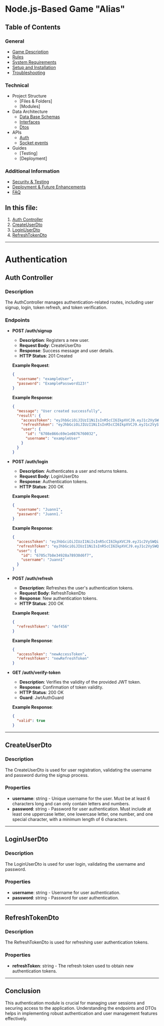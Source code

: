 # Node.js-Based Game "Alias"

## Table of Contents

### General

- [Game Description](../../README.md#game-description)
- [Rules](../../README.md#objective)
- [System Requirements](../../README.md#system-requirements)
- [Setup and Installation](../../README.md#setup-and-installation)
- [Troubleshooting](../../README.md#troubleshooting)

### Technical

- Project Structure
    - [Files & Folders]
    - [Modules]
- Data Architecture
  - [Data Base Schemas](../data-architecture/database-schemas.md#structure)
  - [Interfaces](../data-architecture/interfaces.md#game-interfaces-documentation)
  - [Dtos](../data-architecture/dtos.md#dtos)
- APIs
  - [Auth](#authentication)
  - [Socket events](socket-events.md#socket-events-documentation)
- Guides
    - [Testing]
    - [Deployment]
    
### Additional Information

- [Security & Testing](documentation/security.md)
- [Deployment & Future Enhancements](documentation/deployment.md)
- [FAQ](documentation/faq.md)

## In this file:

1. [Auth Controller](#auth-controller)
2. [CreateUserDto](#createuserdto)
3. [LoginUserDto](#loginuserdto)
4. [RefreshTokenDto](#refreshtokendto)

---

# Authentication

## Auth Controller

### Description

The AuthController manages authentication-related routes, including user signup, login, token refresh, and token verification.

### Endpoints

- **POST /auth/signup**

  - **Description**: Registers a new user.
  - **Request Body**: CreateUserDto
  - **Response**: Success message and user details.
  - **HTTP Status**: 201 Created

  **Example Request**:

  ```json
  {
    "username": "exampleUser",
    "password": "ExamplePassword123!"
  }
  ```

  **Example Response**:

  ```json
  {
    "message": "User created successfully",
    "result": {
      "accessToken": "eyJhbGciOiJIUzI1NiIsInR5cCI6IkpXVCJ9.eyJ1c2VySWQiOiI2NzA4ZTg2NmM2OWUxZTA4NzY3NjAwMzMiLCJ1c2VyTmFtZSI6Ikp1YW5uMTIiLCJpYXQiOjE3Mjg2MzcwMzAsImV4cCI6MTcyODg5NjIzMH0.xFAbq2ot4kDiKk5A4JFdKIF1fNNrxseCW7ZJp-4egbA",
      "refreshToken": "eyJhbGciOiJIUzI1NiIsInR5cCI6IkpXVCJ9.eyJ1c2VySWQiOiI2NzA4ZTg2NmM2OWUxZTA4NzY3NjAwMzMiLCJ1c2VyTmFtZSI6Ikp1YW5uMTIiLCJpYXQiOjE3Mjg2MzcwMzAsImV4cCI6MTcyOTI0MTgzMH0.CbxRiD_xuT5Gm98rcCPtfFgqvlwn7V6Yv8n5vbFh93c",
      "user": {
        "id": "6708e866c69e1e0876760032",
        "username": "exampleUser"
      }
    }
  }
  ```

- **POST /auth/login**

  - **Description**: Authenticates a user and returns tokens.
  - **Request Body**: LoginUserDto
  - **Response**: Authentication tokens.
  - **HTTP Status**: 200 OK

  **Example Request**:

  ```json
  {
    "username": "Juann1",
    "password": "Juann1."
  }
  ```

  **Example Response**:

  ```json
  {
    "accessToken": "eyJhbGciOiJIUzI1NiIsInR5cCI6IkpXVCJ9.eyJ1c2VySWQiOiI2NzA1YzdiOGUzNDkyOGE3ODkzMGQ2ZjciLCJ1c2VyTmFtZSI6Ikp1YW5uMSIsImlhdCI6MTcyODYzNzA3MiwiZXhwIjoxNzI4ODk2MjcyfQ.UcABxZVJytvxlw8ADR58XEWePVAH-b1bWs6La2rWK6A",
    "refreshToken": "eyJhbGciOiJIUzI1NiIsInR5cCI6IkpXVCJ9.eyJ1c2VySWQiOiI2NzA1YzdiOGUzNDkyOGE3ODkzMGQ2ZjciLCJ1c2VyTmFtZSI6Ikp1YW5uMSIsImlhdCI6MTcyODYzNzA3MiwiZXhwIjoxNzI5MjQxODcyfQ.gN42taR444Y7FxGgRMjj3FYUbAzt56CxNIlVNjPucIQ",
    "user": {
      "id": "6705c7b8e34928a78930d6f7",
      "username": "Juann1"
    }
  }
  ```

- **POST /auth/refresh**

  - **Description**: Refreshes the user's authentication tokens.
  - **Request Body**: RefreshTokenDto
  - **Response**: New authentication tokens.
  - **HTTP Status**: 200 OK

  **Example Request**:

  ```json
  {
    "refreshToken": "def456"
  }
  ```

  **Example Response**:

  ```json
  {
    "accessToken": "newAccessToken",
    "refreshToken": "newRefreshToken"
  }
  ```

- **GET /auth/verify-token**

  - **Description**: Verifies the validity of the provided JWT token.
  - **Response**: Confirmation of token validity.
  - **HTTP Status**: 200 OK
  - **Guard**: JwtAuthGuard

  **Example Response**:

  ```json
  {
    "valid": true
  }
  ```

---

## CreateUserDto

### Description

The CreateUserDto is used for user registration, validating the username and password during the signup process.

### Properties

- **username**: string - Unique username for the user. Must be at least 6 characters long and can only contain letters and numbers.
- **password**: string - Password for user authentication. Must include at least one uppercase letter, one lowercase letter, one number, and one special character, with a minimum length of 6 characters.

---

## LoginUserDto

### Description

The LoginUserDto is used for user login, validating the username and password.

### Properties

- **username**: string - Username for user authentication.
- **password**: string - Password for user authentication.

---

## RefreshTokenDto

### Description

The RefreshTokenDto is used for refreshing user authentication tokens.

### Properties

- **refreshToken**: string - The refresh token used to obtain new authentication tokens.

---

## Conclusion

This authentication module is crucial for managing user sessions and securing access to the application. Understanding the endpoints and DTOs helps in implementing robust authentication and user management features effectively.
